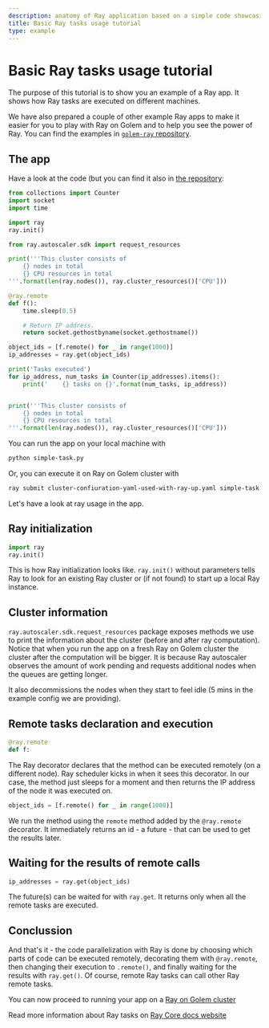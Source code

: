 ```yaml
---
description: anatomy of Ray application based on a simple code showcasing Ray tasks
title: Basic Ray tasks usage tutorial 
type: example 
---
```


# Basic Ray tasks usage tutorial

The purpose of this tutorial is to show you an example of a Ray app. It shows how Ray tasks are executed on different machines.

We have also prepared a couple of other example Ray apps to make it easier for you to play with Ray on Golem and to help you see the power of Ray.
You can find the examples in [`golem-ray` repository](https://github.com/golemfactory/golem-ray/tree/main/examples).


## The app

Have a look at the code (but you can find it also in [the repository](https://github.com/golemfactory/golem-ray/blob/main/examples/simple-task.py):
```python
from collections import Counter
import socket
import time

import ray
ray.init()

from ray.autoscaler.sdk import request_resources

print('''This cluster consists of
    {} nodes in total
    {} CPU resources in total
'''.format(len(ray.nodes()), ray.cluster_resources()['CPU']))

@ray.remote
def f():
    time.sleep(0.5)

    # Return IP address.
    return socket.gethostbyname(socket.gethostname())

object_ids = [f.remote() for _ in range(1000)]
ip_addresses = ray.get(object_ids)

print('Tasks executed')
for ip_address, num_tasks in Counter(ip_addresses).items():
    print('    {} tasks on {}'.format(num_tasks, ip_address))


print('''This cluster consists of
    {} nodes in total
    {} CPU resources in total
'''.format(len(ray.nodes()), ray.cluster_resources()['CPU']))
```

You can run the app on your local machine with
```bash
python simple-task.py
```

Or, you can execute it on Ray on Golem cluster with
```bash
ray submit cluster-confiuration-yaml-used-with-ray-up.yaml simple-task.py
```

Let's have a look at ray usage in the app.

## Ray initialization

```python
import ray
ray.init()
```

This is how Ray initialization looks like. `ray.init()` without parameters tells Ray to look for an existing Ray cluster or (if not found) to start up a local Ray instance.


## Cluster information

`ray.autoscaler.sdk.request_resources` package exposes methods we use to print the information about the cluster (before and after ray computation).
Notice that when you run the app on a fresh Ray on Golem cluster the cluster after the computation will be bigger.
It is because Ray autoscaler observes the amount of work pending and requests additional nodes when the queues are getting longer.

It also decommissions the nodes when they start to feel idle (5 mins in the example config we are providing).

## Remote tasks declaration and execution

```python
@ray.remote
def f:
```

The Ray decorator declares that the method can be executed remotely (on a different node). Ray scheduler kicks in when it sees this decorator.
In our case, the method just sleeps for a moment and then returns the IP address of the node it was executed on.

```python
object_ids = [f.remote() for _ in range(1000)]
```

We run the method using the `remote` method added by the `@ray.remote` decorator. It immediately returns an id - a future - that can be used to get the results later.

## Waiting for the results of remote calls

```python
ip_addresses = ray.get(object_ids)
```

The future(s) can be waited for with `ray.get`. It returns only when all the remote tasks are executed.


## Conclussion

And that's it - the code parallelization with Ray is done by choosing which parts of code can be executed remotely, decorating them with `@ray.remote`, then changing their execution to `.remote()`, and finally waiting for the results with `ray.get()`. Of course, remote Ray tasks can call other Ray remote tasks.

You can now proceed to running your app on a [Ray on Golem cluster](/docs/creators/ray/setup-tutorial)


Read more information about Ray tasks on [Ray Core docs website](https://docs.ray.io/en/latest/ray-core/walkthrough.html)

